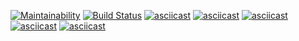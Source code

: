 [![Maintainability](https://api.codeclimate.com/v1/badges/51bec223d36b998b54dc/maintainability)](https://codeclimate.com/github/maxomato/project-lvl1-s470/maintainability)
[![Build Status](https://travis-ci.org/maxomato/project-lvl1-s470.svg?branch=master)](https://travis-ci.org/maxomato/project-lvl1-s470)
[![asciicast](https://asciinema.org/a/o7a01do0kAR1OxozqMf35Jrln.svg)](https://asciinema.org/a/o7a01do0kAR1OxozqMf35Jrln)
[![asciicast](https://asciinema.org/a/L2jCoUtYOV5wQpXIjcTswVfC6.svg)](https://asciinema.org/a/L2jCoUtYOV5wQpXIjcTswVfC6)
[![asciicast](https://asciinema.org/a/8M4OM5nzADX7J5ShU5UPnuFTP.svg)](https://asciinema.org/a/8M4OM5nzADX7J5ShU5UPnuFTP)
[![asciicast](https://asciinema.org/a/quQnBFy8UhvbaXw11XxaHkUEJ.svg)](https://asciinema.org/a/quQnBFy8UhvbaXw11XxaHkUEJ)
[![asciicast](https://asciinema.org/a/QiHxfKL3M6oHBm9oypeZmirTk.svg)](https://asciinema.org/a/QiHxfKL3M6oHBm9oypeZmirTk)